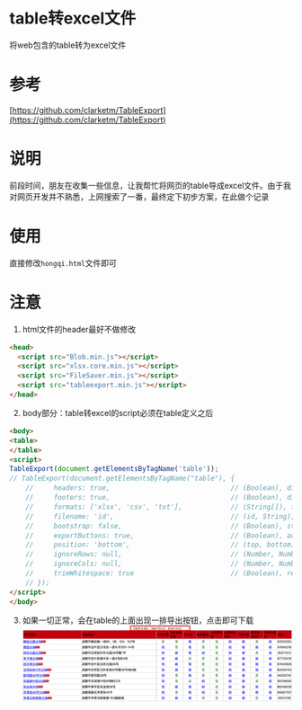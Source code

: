 # table转excel文件
将web包含的table转为excel文件

# 参考
[https://github.com/clarketm/TableExport](https://github.com/clarketm/TableExport)

# 说明
前段时间，朋友在收集一些信息，让我帮忙将网页的table导成excel文件。由于我对网页开发并不熟悉，上网搜索了一番，最终定下初步方案，在此做个记录

# 使用
直接修改`hongqi.html`文件即可

# 注意
1. html文件的header最好不做修改
```html
<head>
  <script src="Blob.min.js"></script>
  <script src="xlsx.core.min.js"></script>
  <script src="FileSaver.min.js"></script>
  <script src="tableexport.min.js"></script>
</head>
```
2. body部分：table转excel的script必须在table定义之后
```html
<body>
<table>
</table>
<script>
TableExport(document.getElementsByTagName('table'));
// TableExport(document.getElementsByTagName("table"), {
    //     headers: true,                              // (Boolean), display table headers (th or td elements) in the <thead>, (default: true)
    //     footers: true,                              // (Boolean), display table footers (th or td elements) in the <tfoot>, (default: false)
    //     formats: ['xlsx', 'csv', 'txt'],            // (String[]), filetype(s) for the export, (default: ['xlsx', 'csv', 'txt'])
    //     filename: 'id',                             // (id, String), filename for the downloaded file, (default: 'id')
    //     bootstrap: false,                           // (Boolean), style buttons using bootstrap, (default: true)
    //     exportButtons: true,                        // (Boolean), automatically generate the built-in export buttons for each of the specified formats (default: true)
    //     position: 'bottom',                         // (top, bottom), position of the caption element relative to table, (default: 'bottom')
    //     ignoreRows: null,                           // (Number, Number[]), row indices to exclude from the exported file(s) (default: null)
    //     ignoreCols: null,                           // (Number, Number[]), column indices to exclude from the exported file(s) (default: null)
    //     trimWhitespace: true                        // (Boolean), remove all leading/trailing newlines, spaces, and tabs from cell text in the exported file(s) (default: false)
    // });
</script>
</body>
```
3. 如果一切正常，会在table的上面出现一排导出按钮，点击即可下载
![Demo](https://github.com/zzyhappyzzy/table2excel/blob/master/images/demo.png)
